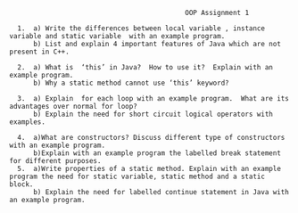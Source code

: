                                                 OOP Assignment 1

      1.  a) Write the differences between local variable , instance variable and static variable  with an example program.
          b) List and explain 4 important features of Java which are not present in C++.

      2.  a) What is  ‘this’ in Java?  How to use it?  Explain with an example program.
          b) Why a static method cannot use ‘this’ keyword?

      3.  a) Explain  for each loop with an example program.  What are its advantages over normal for loop?
          b) Explain the need for short circuit logical operators with examples.

      4.  a)What are constructors? Discuss different type of constructors with an example program.
          b)Explain with an example program the labelled break statement for different purposes.
      5.  a)Write properties of a static method. Explain with an example program the need for static variable, static method and a static block.
          b) Explain the need for labelled continue statement in Java with an example program.
